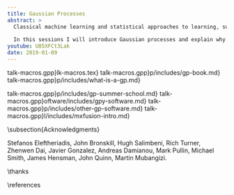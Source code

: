 ```yaml
---
title: Gaussian Processes
abstract: >
  Classical machine learning and statistical approaches to learning, such as neural networks and linear regression, assume a parametric form for functions. Gaussian process models are an alternative approach that assumes a probabilistic prior over functions. This brings benefits, in that uncertainty of function estimation is sustained throughout inference, and some challenges: algorithms for fitting Gaussian processes tend to be more complex than parametric models. 
  
  In this sessions I will introduce Gaussian processes and explain why sustaining uncertainty is important. 
youtube: U85XFCt3Lak
date: 2019-01-09
---
```


talk-macros.gpp}lk-macros.tex}
talk-macros.gpp}p/includes/gp-book.md}
talk-macros.gpp}p/includes/what-is-a-gp.md}

talk-macros.gpp}p/includes/gp-summer-school.md}
talk-macros.gpp}oftware/includes/gpy-software.md}
talk-macros.gpp}p/includes/other-gp-software.md}
talk-macros.gpp}l/includes/mxfusion-intro.md}

\subsection{Acknowledgments}

Stefanos Eleftheriadis, John Bronskill, Hugh Salimbeni, Rich Turner, Zhenwen Dai, Javier Gonzalez, Andreas Damianou, Mark Pullin, Michael Smith, James Hensman, John Quinn, Martin Mubangizi.


\thanks

\references



